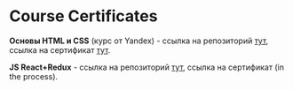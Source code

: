 # Course Certificates

**Основы HTML и CSS** (курс от Yandex) - ссылка на репозиторий [тут](https://github.com/europaplus/coursera),
ссылка на сертификат [тут](https://github.com/europaplus/Course-Certificates/blob/master/Coursera%20W366VRGH8D24.pdf).

**JS React+Redux** - ссылка на репозиторий [тут](https://github.com/europaplus/udemyJS-React-Redux),
ссылка на сертификат (in the process).
